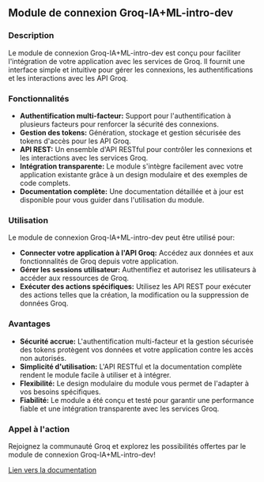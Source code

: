 ##  Module de connexion Groq-IA+ML-intro-dev 

###  Description

Le module de connexion Groq-IA+ML-intro-dev est conçu pour faciliter l'intégration de votre application avec les services de Groq. Il fournit une interface simple et intuitive pour gérer les connexions, les authentifications et les interactions avec les API Groq.

### Fonctionnalités

* **Authentification multi-facteur:**  Support pour l'authentification à plusieurs facteurs pour renforcer la sécurité des connexions.
* **Gestion des tokens:**  Génération, stockage et gestion sécurisée des tokens d'accès pour les API Groq.
* **API REST:**  Un ensemble d'API RESTful pour contrôler les connexions et les interactions avec les services Groq.
* **Intégration transparente:**  Le module s'intègre facilement avec votre application existante grâce à un design modulaire et des exemples de code complets.
* **Documentation complète:**  Une documentation détaillée et à jour est disponible pour vous guider dans l'utilisation du module.

### Utilisation

Le module de connexion Groq-IA+ML-intro-dev peut être utilisé pour:

* **Connecter votre application à l'API Groq:**  Accédez aux données et aux fonctionnalités de Groq depuis votre application.
* **Gérer les sessions utilisateur:**  Authentifiez et autorisez les utilisateurs à accéder aux ressources de Groq.
* **Exécuter des actions spécifiques:**  Utilisez les API REST pour exécuter des actions telles que la création, la modification ou la suppression de données Groq.

###  Avantages

* **Sécurité accrue:**  L'authentification multi-facteur et la gestion sécurisée des tokens protègent vos données et votre application contre les accès non autorisés.
* **Simplicité d'utilisation:**  L'API RESTful et la documentation complète rendent le module facile à utiliser et à intégrer.
* **Flexibilité:**  Le design modulaire du module vous permet de l'adapter à vos besoins spécifiques.
* **Fiabilité:**  Le module a été conçu et testé pour garantir une performance fiable et une intégration transparente avec les services Groq.



###  Appel à l'action

Rejoignez la communauté Groq et explorez les possibilités offertes par le module de connexion Groq-IA+ML-intro-dev! 

[Lien vers la documentation](lien_vers_documentation)




